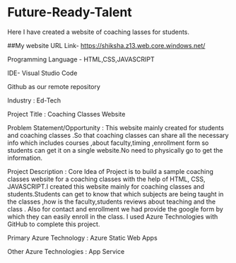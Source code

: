 # Future-Ready-Talent
Here I have created a website of coaching lasses for students.

##My website URL Link- https://shiksha.z13.web.core.windows.net/

Programming Language - HTML,CSS,JAVASCRIPT

IDE- Visual Studio Code

Github as our remote repository


Industry :
Ed-Tech

Project Title :
Coaching Classes Website 

Problem Statement/Opportunity :
This website mainly created for students and coaching classes .So that coaching classes can share all the necessary info which includes courses ,about faculty,timing ,enrollment form so students can get it on a single website.No need to physically  go to get the information.


Project Description :
Core Idea of Project is to build a sample coaching classes website  for a coaching classes with the help of HTML, CSS, JAVASCRIPT.I created this website mainly for coaching classes and students.Students can get to know that which subjects are being taught in the classes ,how is the faculty,students reviews about teaching and the class .
Also for contact and enrollment we had provide the google form by which they can easily enroll in the class.
 I used Azure Technologies with GitHub to complete this project.

Primary Azure Technology :
Azure Static Web Apps

Other Azure Technologies : App Service




